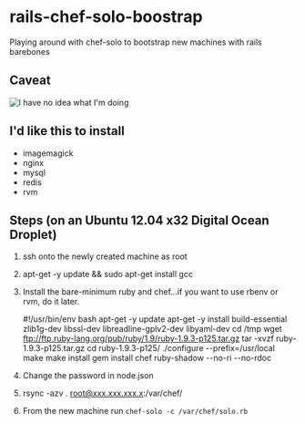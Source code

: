 # rails-chef-solo-boostrap

Playing around with chef-solo to bootstrap new machines with rails barebones

## Caveat

![I have no idea what I'm doing](http://farm8.staticflickr.com/7392/11079402145_15ac409a0e_o.jpg)

## I'd like this to install

* imagemagick
* nginx
* mysql
* redis
* rvm

## Steps (on an Ubuntu 12.04 x32 Digital Ocean Droplet)

1. ssh onto the newly created machine as root
2. apt-get -y update && sudo apt-get install gcc
3. Install the bare-minimum ruby and chef...if you want to use rbenv or rvm, do it later.

    #!/usr/bin/env bash
    apt-get -y update
    apt-get -y install build-essential zlib1g-dev libssl-dev libreadline-gplv2-dev libyaml-dev
    cd /tmp
    wget ftp://ftp.ruby-lang.org/pub/ruby/1.9/ruby-1.9.3-p125.tar.gz
    tar -xvzf ruby-1.9.3-p125.tar.gz
    cd ruby-1.9.3-p125/
    ./configure --prefix=/usr/local
    make
    make install
    gem install chef ruby-shadow --no-ri --no-rdoc
4. Change the password in node.json
5. rsync -azv . root@xxx.xxx.xxx.x:/var/chef/
6. From the new machine run `chef-solo -c /var/chef/solo.rb`